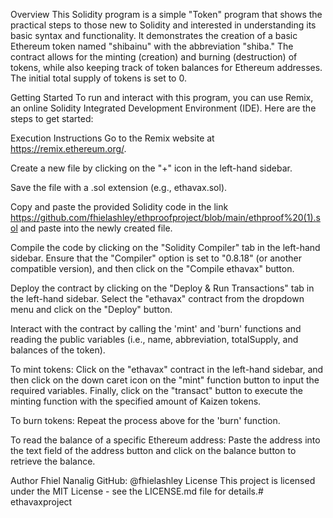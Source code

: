 Overview
This Solidity program is a simple "Token" program that shows the practical steps to those new to Solidity and interested in understanding its basic syntax and functionality. It demonstrates the creation of a basic Ethereum token named "shibainu" with the abbreviation "shiba." The contract allows for the minting (creation) and burning (destruction) of tokens, while also keeping track of token balances for Ethereum addresses. The initial total supply of tokens is set to 0.

Getting Started
To run and interact with this program, you can use Remix, an online Solidity Integrated Development Environment (IDE). Here are the steps to get started:

Execution Instructions
Go to the Remix website at https://remix.ethereum.org/.

Create a new file by clicking on the "+" icon in the left-hand sidebar.

Save the file with a .sol extension (e.g., ethavax.sol).

Copy and paste the provided Solidity code in the link https://github.com/fhielashley/ethproofproject/blob/main/ethproof%20(1).sol and paste into the newly created file.

Compile the code by clicking on the "Solidity Compiler" tab in the left-hand sidebar. Ensure that the "Compiler" option is set to "0.8.18" (or another compatible version), and then click on the "Compile ethavax" button.

Deploy the contract by clicking on the "Deploy & Run Transactions" tab in the left-hand sidebar. Select the "ethavax" contract from the dropdown menu and click on the "Deploy" button.

Interact with the contract by calling the 'mint' and 'burn' functions and reading the public variables (i.e., name, abbreviation, totalSupply, and balances of the token).

To mint tokens: Click on the "ethavax" contract in the left-hand sidebar, and then click on the down caret icon on the "mint" function button to input the required variables. Finally, click on the "transact" button to execute the minting function with the specified amount of Kaizen tokens.

To burn tokens: Repeat the process above for the 'burn' function.

To read the balance of a specific Ethereum address: Paste the address into the text field of the address button and click on the balance button to retrieve the balance.

Author
Fhiel Nanalig
GitHub: @fhielashley
License
This project is licensed under the MIT License - see the LICENSE.md file for details.# ethavaxproject
